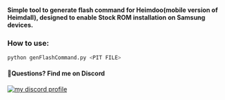 <h4>Simple tool to generate flash command for Heimdoo(mobile version of Heimdall), designed to enable Stock ROM installation on Samsung devices.</h4>

<h3>How to use:</h3>

```py
python genFlashCommand.py <PIT FILE>
  ```
<h4>💭Questions? Find me on Discord</h4>

<a href="https://discordapp.com/users/951263301147435029" target="_blank">

 <img src="https://dcbadge.vercel.app/api/shield/951263301147435029" alt="my discord profile" max-height="25em" max-width="80px"/>
 
</a>
